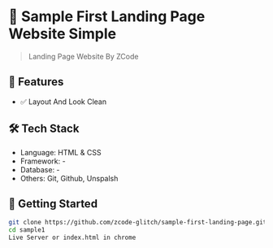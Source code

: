 # 🚀 Sample First Landing Page Website Simple

> Landing Page Website By ZCode

## 📌 Features
- ✅ Layout And Look Clean

## 🛠️ Tech Stack
- Language: HTML & CSS
- Framework: -
- Database: -
- Others: Git, Github, Unspalsh

## 🚀 Getting Started
```bash
git clone https://github.com/zcode-glitch/sample-first-landing-page.git
cd sample1
Live Server or index.html in chrome
